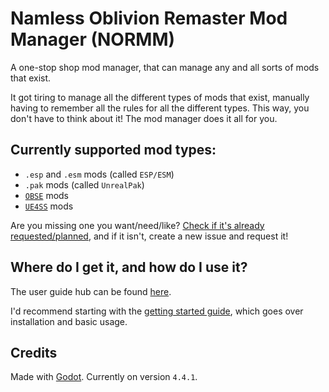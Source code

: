 # Namless Oblivion Remaster Mod Manager (NORMM)

A one-stop shop mod manager, that can manage any and all sorts of mods that exist.

It got tiring to manage all the different types of mods that exist, manually having to remember all the rules for all the different types. This way, you don't have to think about it! The mod manager does it all for you.

## Currently supported mod types:
* `.esp` and `.esm` mods (called `ESP/ESM`)
* `.pak` mods (called `UnrealPak`)
* [`OBSE`](https://www.nexusmods.com/oblivionremastered/mods/282) mods
* [`UE4SS`](https://www.nexusmods.com/oblivionremastered/mods/32) mods

Are you missing one you want/need/like? [Check if it's already requested/planned](https://github.com/TheNamlessGuy/oblivion-remaster-mod-manager/issues?q=is%3Aissue%20state%3Aopen%20label%3A%22new%20mod%20type%22), and if it isn't, create a new issue and request it!

## Where do I get it, and how do I use it?
The user guide hub can be found [here](/docs/README.md).

I'd recommend starting with the [getting started guide](/docs/getting-started.md), which goes over installation and basic usage.

## Credits
Made with [Godot](https://godotengine.org/). Currently on version `4.4.1`.

